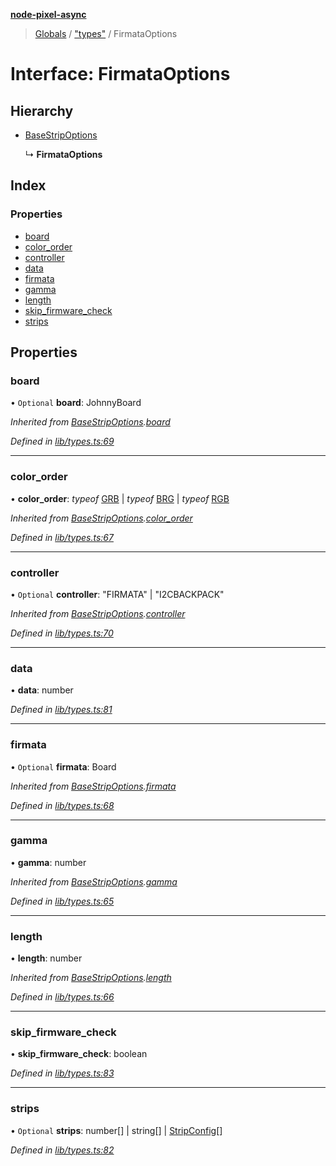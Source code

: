 **[node-pixel-async](../README.md)**

> [Globals](../globals.md) / ["types"](../modules/_types_.md) / FirmataOptions

# Interface: FirmataOptions

## Hierarchy

* [BaseStripOptions](_types_.basestripoptions.md)

  ↳ **FirmataOptions**

## Index

### Properties

* [board](_types_.firmataoptions.md#board)
* [color\_order](_types_.firmataoptions.md#color_order)
* [controller](_types_.firmataoptions.md#controller)
* [data](_types_.firmataoptions.md#data)
* [firmata](_types_.firmataoptions.md#firmata)
* [gamma](_types_.firmataoptions.md#gamma)
* [length](_types_.firmataoptions.md#length)
* [skip\_firmware\_check](_types_.firmataoptions.md#skip_firmware_check)
* [strips](_types_.firmataoptions.md#strips)

## Properties

### board

• `Optional` **board**: JohnnyBoard

*Inherited from [BaseStripOptions](_types_.basestripoptions.md).[board](_types_.basestripoptions.md#board)*

*Defined in [lib/types.ts:69](https://github.com/hweeks/node-pixel-async/blob/94dca3b/lib/types.ts#L69)*

___

### color\_order

•  **color\_order**: *typeof* [GRB](../modules/_constants_.md#grb) \| *typeof* [BRG](../modules/_constants_.md#brg) \| *typeof* [RGB](../modules/_constants_.md#rgb)

*Inherited from [BaseStripOptions](_types_.basestripoptions.md).[color_order](_types_.basestripoptions.md#color_order)*

*Defined in [lib/types.ts:67](https://github.com/hweeks/node-pixel-async/blob/94dca3b/lib/types.ts#L67)*

___

### controller

• `Optional` **controller**: \"FIRMATA\" \| \"I2CBACKPACK\"

*Inherited from [BaseStripOptions](_types_.basestripoptions.md).[controller](_types_.basestripoptions.md#controller)*

*Defined in [lib/types.ts:70](https://github.com/hweeks/node-pixel-async/blob/94dca3b/lib/types.ts#L70)*

___

### data

•  **data**: number

*Defined in [lib/types.ts:81](https://github.com/hweeks/node-pixel-async/blob/94dca3b/lib/types.ts#L81)*

___

### firmata

• `Optional` **firmata**: Board

*Inherited from [BaseStripOptions](_types_.basestripoptions.md).[firmata](_types_.basestripoptions.md#firmata)*

*Defined in [lib/types.ts:68](https://github.com/hweeks/node-pixel-async/blob/94dca3b/lib/types.ts#L68)*

___

### gamma

•  **gamma**: number

*Inherited from [BaseStripOptions](_types_.basestripoptions.md).[gamma](_types_.basestripoptions.md#gamma)*

*Defined in [lib/types.ts:65](https://github.com/hweeks/node-pixel-async/blob/94dca3b/lib/types.ts#L65)*

___

### length

•  **length**: number

*Inherited from [BaseStripOptions](_types_.basestripoptions.md).[length](_types_.basestripoptions.md#length)*

*Defined in [lib/types.ts:66](https://github.com/hweeks/node-pixel-async/blob/94dca3b/lib/types.ts#L66)*

___

### skip\_firmware\_check

•  **skip\_firmware\_check**: boolean

*Defined in [lib/types.ts:83](https://github.com/hweeks/node-pixel-async/blob/94dca3b/lib/types.ts#L83)*

___

### strips

• `Optional` **strips**: number[] \| string[] \| [StripConfig](../modules/_types_.md#stripconfig)[]

*Defined in [lib/types.ts:82](https://github.com/hweeks/node-pixel-async/blob/94dca3b/lib/types.ts#L82)*
